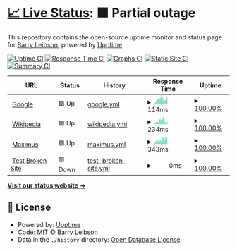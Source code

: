# [📈 Live Status](https://bleibson.github.io/upptime): <!--live status--> **🟧 Partial outage**

This repository contains the open-source uptime monitor and status page for [Barry Leibson](https://bleibson.github.io/upptime), powered by [Upptime](https://github.com/upptime/upptime).

[![Uptime CI](https://github.com/bleibson/upptime/workflows/Uptime%20CI/badge.svg)](https://github.com/bleibson/upptime/actions?query=workflow%3A%22Uptime+CI%22)
[![Response Time CI](https://github.com/bleibson/upptime/workflows/Response%20Time%20CI/badge.svg)](https://github.com/bleibson/upptime/actions?query=workflow%3A%22Response+Time+CI%22)
[![Graphs CI](https://github.com/bleibson/upptime/workflows/Graphs%20CI/badge.svg)](https://github.com/bleibson/upptime/actions?query=workflow%3A%22Graphs+CI%22)
[![Static Site CI](https://github.com/bleibson/upptime/workflows/Static%20Site%20CI/badge.svg)](https://github.com/bleibson/upptime/actions?query=workflow%3A%22Static+Site+CI%22)
[![Summary CI](https://github.com/bleibson/upptime/workflows/Summary%20CI/badge.svg)](https://github.com/bleibson/upptime/actions?query=workflow%3A%22Summary+CI%22)

<!--start: status pages-->
<!-- This summary is generated by Upptime (https://github.com/upptime/upptime) -->
<!-- Do not edit this manually, your changes will be overwritten -->
<!-- prettier-ignore -->
| URL | Status | History | Response Time | Uptime |
| --- | ------ | ------- | ------------- | ------ |
| <img alt="" src="https://icons.duckduckgo.com/ip3/www.google.com.ico" height="13"> [Google](https://www.google.com) | 🟩 Up | [google.yml](https://github.com/barryaleibson/upptime/commits/HEAD/history/google.yml) | <details><summary><img alt="Response time graph" src="./graphs/google/response-time-week.png" height="20"> 114ms</summary><br><a href="https://barryaleibson.github.io/upptime/history/google"><img alt="Response time 107" src="https://img.shields.io/endpoint?url=https%3A%2F%2Fraw.githubusercontent.com%2Fbarryaleibson%2Fupptime%2FHEAD%2Fapi%2Fgoogle%2Fresponse-time.json"></a><br><a href="https://barryaleibson.github.io/upptime/history/google"><img alt="24-hour response time 165" src="https://img.shields.io/endpoint?url=https%3A%2F%2Fraw.githubusercontent.com%2Fbarryaleibson%2Fupptime%2FHEAD%2Fapi%2Fgoogle%2Fresponse-time-day.json"></a><br><a href="https://barryaleibson.github.io/upptime/history/google"><img alt="7-day response time 114" src="https://img.shields.io/endpoint?url=https%3A%2F%2Fraw.githubusercontent.com%2Fbarryaleibson%2Fupptime%2FHEAD%2Fapi%2Fgoogle%2Fresponse-time-week.json"></a><br><a href="https://barryaleibson.github.io/upptime/history/google"><img alt="30-day response time 108" src="https://img.shields.io/endpoint?url=https%3A%2F%2Fraw.githubusercontent.com%2Fbarryaleibson%2Fupptime%2FHEAD%2Fapi%2Fgoogle%2Fresponse-time-month.json"></a><br><a href="https://barryaleibson.github.io/upptime/history/google"><img alt="1-year response time 107" src="https://img.shields.io/endpoint?url=https%3A%2F%2Fraw.githubusercontent.com%2Fbarryaleibson%2Fupptime%2FHEAD%2Fapi%2Fgoogle%2Fresponse-time-year.json"></a></details> | <details><summary><a href="https://barryaleibson.github.io/upptime/history/google">100.00%</a></summary><a href="https://barryaleibson.github.io/upptime/history/google"><img alt="All-time uptime 100.00%" src="https://img.shields.io/endpoint?url=https%3A%2F%2Fraw.githubusercontent.com%2Fbarryaleibson%2Fupptime%2FHEAD%2Fapi%2Fgoogle%2Fuptime.json"></a><br><a href="https://barryaleibson.github.io/upptime/history/google"><img alt="24-hour uptime 100.00%" src="https://img.shields.io/endpoint?url=https%3A%2F%2Fraw.githubusercontent.com%2Fbarryaleibson%2Fupptime%2FHEAD%2Fapi%2Fgoogle%2Fuptime-day.json"></a><br><a href="https://barryaleibson.github.io/upptime/history/google"><img alt="7-day uptime 100.00%" src="https://img.shields.io/endpoint?url=https%3A%2F%2Fraw.githubusercontent.com%2Fbarryaleibson%2Fupptime%2FHEAD%2Fapi%2Fgoogle%2Fuptime-week.json"></a><br><a href="https://barryaleibson.github.io/upptime/history/google"><img alt="30-day uptime 100.00%" src="https://img.shields.io/endpoint?url=https%3A%2F%2Fraw.githubusercontent.com%2Fbarryaleibson%2Fupptime%2FHEAD%2Fapi%2Fgoogle%2Fuptime-month.json"></a><br><a href="https://barryaleibson.github.io/upptime/history/google"><img alt="1-year uptime 100.00%" src="https://img.shields.io/endpoint?url=https%3A%2F%2Fraw.githubusercontent.com%2Fbarryaleibson%2Fupptime%2FHEAD%2Fapi%2Fgoogle%2Fuptime-year.json"></a></details>
| <img alt="" src="https://icons.duckduckgo.com/ip3/en.wikipedia.org.ico" height="13"> [Wikipedia](https://en.wikipedia.org) | 🟩 Up | [wikipedia.yml](https://github.com/barryaleibson/upptime/commits/HEAD/history/wikipedia.yml) | <details><summary><img alt="Response time graph" src="./graphs/wikipedia/response-time-week.png" height="20"> 234ms</summary><br><a href="https://barryaleibson.github.io/upptime/history/wikipedia"><img alt="Response time 205" src="https://img.shields.io/endpoint?url=https%3A%2F%2Fraw.githubusercontent.com%2Fbarryaleibson%2Fupptime%2FHEAD%2Fapi%2Fwikipedia%2Fresponse-time.json"></a><br><a href="https://barryaleibson.github.io/upptime/history/wikipedia"><img alt="24-hour response time 213" src="https://img.shields.io/endpoint?url=https%3A%2F%2Fraw.githubusercontent.com%2Fbarryaleibson%2Fupptime%2FHEAD%2Fapi%2Fwikipedia%2Fresponse-time-day.json"></a><br><a href="https://barryaleibson.github.io/upptime/history/wikipedia"><img alt="7-day response time 234" src="https://img.shields.io/endpoint?url=https%3A%2F%2Fraw.githubusercontent.com%2Fbarryaleibson%2Fupptime%2FHEAD%2Fapi%2Fwikipedia%2Fresponse-time-week.json"></a><br><a href="https://barryaleibson.github.io/upptime/history/wikipedia"><img alt="30-day response time 215" src="https://img.shields.io/endpoint?url=https%3A%2F%2Fraw.githubusercontent.com%2Fbarryaleibson%2Fupptime%2FHEAD%2Fapi%2Fwikipedia%2Fresponse-time-month.json"></a><br><a href="https://barryaleibson.github.io/upptime/history/wikipedia"><img alt="1-year response time 205" src="https://img.shields.io/endpoint?url=https%3A%2F%2Fraw.githubusercontent.com%2Fbarryaleibson%2Fupptime%2FHEAD%2Fapi%2Fwikipedia%2Fresponse-time-year.json"></a></details> | <details><summary><a href="https://barryaleibson.github.io/upptime/history/wikipedia">100.00%</a></summary><a href="https://barryaleibson.github.io/upptime/history/wikipedia"><img alt="All-time uptime 100.00%" src="https://img.shields.io/endpoint?url=https%3A%2F%2Fraw.githubusercontent.com%2Fbarryaleibson%2Fupptime%2FHEAD%2Fapi%2Fwikipedia%2Fuptime.json"></a><br><a href="https://barryaleibson.github.io/upptime/history/wikipedia"><img alt="24-hour uptime 100.00%" src="https://img.shields.io/endpoint?url=https%3A%2F%2Fraw.githubusercontent.com%2Fbarryaleibson%2Fupptime%2FHEAD%2Fapi%2Fwikipedia%2Fuptime-day.json"></a><br><a href="https://barryaleibson.github.io/upptime/history/wikipedia"><img alt="7-day uptime 100.00%" src="https://img.shields.io/endpoint?url=https%3A%2F%2Fraw.githubusercontent.com%2Fbarryaleibson%2Fupptime%2FHEAD%2Fapi%2Fwikipedia%2Fuptime-week.json"></a><br><a href="https://barryaleibson.github.io/upptime/history/wikipedia"><img alt="30-day uptime 100.00%" src="https://img.shields.io/endpoint?url=https%3A%2F%2Fraw.githubusercontent.com%2Fbarryaleibson%2Fupptime%2FHEAD%2Fapi%2Fwikipedia%2Fuptime-month.json"></a><br><a href="https://barryaleibson.github.io/upptime/history/wikipedia"><img alt="1-year uptime 100.00%" src="https://img.shields.io/endpoint?url=https%3A%2F%2Fraw.githubusercontent.com%2Fbarryaleibson%2Fupptime%2FHEAD%2Fapi%2Fwikipedia%2Fuptime-year.json"></a></details>
| <img alt="" src="https://icons.duckduckgo.com/ip3/maximus.com.ico" height="13"> [Maximus](https://maximus.com) | 🟩 Up | [maximus.yml](https://github.com/barryaleibson/upptime/commits/HEAD/history/maximus.yml) | <details><summary><img alt="Response time graph" src="./graphs/maximus/response-time-week.png" height="20"> 343ms</summary><br><a href="https://barryaleibson.github.io/upptime/history/maximus"><img alt="Response time 355" src="https://img.shields.io/endpoint?url=https%3A%2F%2Fraw.githubusercontent.com%2Fbarryaleibson%2Fupptime%2FHEAD%2Fapi%2Fmaximus%2Fresponse-time.json"></a><br><a href="https://barryaleibson.github.io/upptime/history/maximus"><img alt="24-hour response time 429" src="https://img.shields.io/endpoint?url=https%3A%2F%2Fraw.githubusercontent.com%2Fbarryaleibson%2Fupptime%2FHEAD%2Fapi%2Fmaximus%2Fresponse-time-day.json"></a><br><a href="https://barryaleibson.github.io/upptime/history/maximus"><img alt="7-day response time 343" src="https://img.shields.io/endpoint?url=https%3A%2F%2Fraw.githubusercontent.com%2Fbarryaleibson%2Fupptime%2FHEAD%2Fapi%2Fmaximus%2Fresponse-time-week.json"></a><br><a href="https://barryaleibson.github.io/upptime/history/maximus"><img alt="30-day response time 346" src="https://img.shields.io/endpoint?url=https%3A%2F%2Fraw.githubusercontent.com%2Fbarryaleibson%2Fupptime%2FHEAD%2Fapi%2Fmaximus%2Fresponse-time-month.json"></a><br><a href="https://barryaleibson.github.io/upptime/history/maximus"><img alt="1-year response time 355" src="https://img.shields.io/endpoint?url=https%3A%2F%2Fraw.githubusercontent.com%2Fbarryaleibson%2Fupptime%2FHEAD%2Fapi%2Fmaximus%2Fresponse-time-year.json"></a></details> | <details><summary><a href="https://barryaleibson.github.io/upptime/history/maximus">100.00%</a></summary><a href="https://barryaleibson.github.io/upptime/history/maximus"><img alt="All-time uptime 99.93%" src="https://img.shields.io/endpoint?url=https%3A%2F%2Fraw.githubusercontent.com%2Fbarryaleibson%2Fupptime%2FHEAD%2Fapi%2Fmaximus%2Fuptime.json"></a><br><a href="https://barryaleibson.github.io/upptime/history/maximus"><img alt="24-hour uptime 100.00%" src="https://img.shields.io/endpoint?url=https%3A%2F%2Fraw.githubusercontent.com%2Fbarryaleibson%2Fupptime%2FHEAD%2Fapi%2Fmaximus%2Fuptime-day.json"></a><br><a href="https://barryaleibson.github.io/upptime/history/maximus"><img alt="7-day uptime 100.00%" src="https://img.shields.io/endpoint?url=https%3A%2F%2Fraw.githubusercontent.com%2Fbarryaleibson%2Fupptime%2FHEAD%2Fapi%2Fmaximus%2Fuptime-week.json"></a><br><a href="https://barryaleibson.github.io/upptime/history/maximus"><img alt="30-day uptime 100.00%" src="https://img.shields.io/endpoint?url=https%3A%2F%2Fraw.githubusercontent.com%2Fbarryaleibson%2Fupptime%2FHEAD%2Fapi%2Fmaximus%2Fuptime-month.json"></a><br><a href="https://barryaleibson.github.io/upptime/history/maximus"><img alt="1-year uptime 99.93%" src="https://img.shields.io/endpoint?url=https%3A%2F%2Fraw.githubusercontent.com%2Fbarryaleibson%2Fupptime%2FHEAD%2Fapi%2Fmaximus%2Fuptime-year.json"></a></details>
| <img alt="" src="https://icons.duckduckgo.com/ip3/thissitedoesnotexist.koj.co.ico" height="13"> [Test Broken Site](https://thissitedoesnotexist.koj.co) | 🟥 Down | [test-broken-site.yml](https://github.com/barryaleibson/upptime/commits/HEAD/history/test-broken-site.yml) | <details><summary><img alt="Response time graph" src="./graphs/test-broken-site/response-time-week.png" height="20"> 0ms</summary><br><a href="https://barryaleibson.github.io/upptime/history/test-broken-site"><img alt="Response time 0" src="https://img.shields.io/endpoint?url=https%3A%2F%2Fraw.githubusercontent.com%2Fbarryaleibson%2Fupptime%2FHEAD%2Fapi%2Ftest-broken-site%2Fresponse-time.json"></a><br><a href="https://barryaleibson.github.io/upptime/history/test-broken-site"><img alt="24-hour response time 0" src="https://img.shields.io/endpoint?url=https%3A%2F%2Fraw.githubusercontent.com%2Fbarryaleibson%2Fupptime%2FHEAD%2Fapi%2Ftest-broken-site%2Fresponse-time-day.json"></a><br><a href="https://barryaleibson.github.io/upptime/history/test-broken-site"><img alt="7-day response time 0" src="https://img.shields.io/endpoint?url=https%3A%2F%2Fraw.githubusercontent.com%2Fbarryaleibson%2Fupptime%2FHEAD%2Fapi%2Ftest-broken-site%2Fresponse-time-week.json"></a><br><a href="https://barryaleibson.github.io/upptime/history/test-broken-site"><img alt="30-day response time 0" src="https://img.shields.io/endpoint?url=https%3A%2F%2Fraw.githubusercontent.com%2Fbarryaleibson%2Fupptime%2FHEAD%2Fapi%2Ftest-broken-site%2Fresponse-time-month.json"></a><br><a href="https://barryaleibson.github.io/upptime/history/test-broken-site"><img alt="1-year response time 0" src="https://img.shields.io/endpoint?url=https%3A%2F%2Fraw.githubusercontent.com%2Fbarryaleibson%2Fupptime%2FHEAD%2Fapi%2Ftest-broken-site%2Fresponse-time-year.json"></a></details> | <details><summary><a href="https://barryaleibson.github.io/upptime/history/test-broken-site">100.00%</a></summary><a href="https://barryaleibson.github.io/upptime/history/test-broken-site"><img alt="All-time uptime 100.00%" src="https://img.shields.io/endpoint?url=https%3A%2F%2Fraw.githubusercontent.com%2Fbarryaleibson%2Fupptime%2FHEAD%2Fapi%2Ftest-broken-site%2Fuptime.json"></a><br><a href="https://barryaleibson.github.io/upptime/history/test-broken-site"><img alt="24-hour uptime 100.00%" src="https://img.shields.io/endpoint?url=https%3A%2F%2Fraw.githubusercontent.com%2Fbarryaleibson%2Fupptime%2FHEAD%2Fapi%2Ftest-broken-site%2Fuptime-day.json"></a><br><a href="https://barryaleibson.github.io/upptime/history/test-broken-site"><img alt="7-day uptime 100.00%" src="https://img.shields.io/endpoint?url=https%3A%2F%2Fraw.githubusercontent.com%2Fbarryaleibson%2Fupptime%2FHEAD%2Fapi%2Ftest-broken-site%2Fuptime-week.json"></a><br><a href="https://barryaleibson.github.io/upptime/history/test-broken-site"><img alt="30-day uptime 100.00%" src="https://img.shields.io/endpoint?url=https%3A%2F%2Fraw.githubusercontent.com%2Fbarryaleibson%2Fupptime%2FHEAD%2Fapi%2Ftest-broken-site%2Fuptime-month.json"></a><br><a href="https://barryaleibson.github.io/upptime/history/test-broken-site"><img alt="1-year uptime 100.00%" src="https://img.shields.io/endpoint?url=https%3A%2F%2Fraw.githubusercontent.com%2Fbarryaleibson%2Fupptime%2FHEAD%2Fapi%2Ftest-broken-site%2Fuptime-year.json"></a></details>

<!--end: status pages-->

[**Visit our status website →**](https://bleibson.github.io/upptime)

## 📄 License

- Powered by: [Upptime](https://github.com/upptime/upptime)
- Code: [MIT](./LICENSE) © [Barry Leibson](https://bleibson.github.io/upptime)
- Data in the `./history` directory: [Open Database License](https://opendatacommons.org/licenses/odbl/1-0/)

